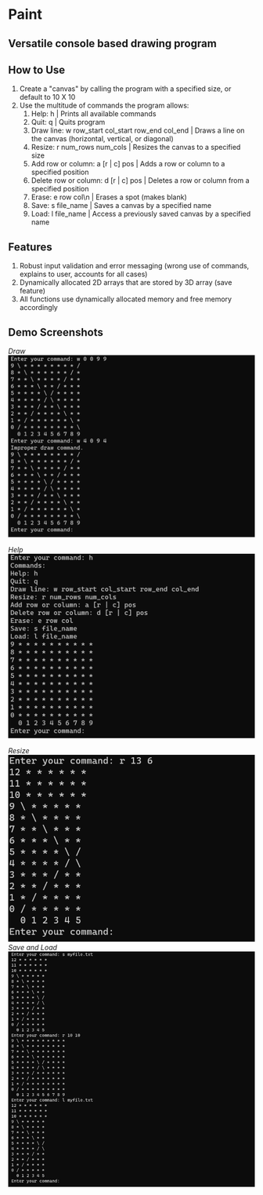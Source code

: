 # Paint

## Versatile console based drawing program 

## How to Use
1. Create a "canvas" by calling the program with a specified size, or default to 10 X 10
2. Use the multitude of commands the program allows:
    1. Help: h | Prints all available commands
    2. Quit: q | Quits program
    3. Draw line: w row_start col_start row_end col_end | Draws a line on the canvas (horizontal, vertical, or diagonal)
    4. Resize: r num_rows num_cols | Resizes the canvas to a specified size
    5. Add row or column: a [r | c] pos | Adds a row or column to a specified position
    6. Delete row or column: d [r | c] pos | Deletes a row or column from a specified position
    7. Erase: e row col\n | Erases a spot (makes blank)
    8. Save: s file_name | Saves a canvas by a specified name
    9. Load: l file_name | Access a previously saved canvas by a specified name

## Features
1. Robust input validation and error messaging (wrong use of commands, explains to user, accounts for all cases)
2. Dynamically allocated 2D arrays that are stored by 3D array (save feature)
3. All functions use dynamically allocated memory and free memory accordingly

 ## Demo Screenshots
_Draw_
![Draw](https://github.com/fcheung23/Paint/blob/main/screenshots/Draw%20-%20Paint.png)

_Help_
![Help](https://github.com/fcheung23/Paint/blob/main/screenshots/Help%20-%20Paint.png)

_Resize_
![Resize](https://github.com/fcheung23/Paint/blob/main/screenshots/Resize%20-%20Paint.png)
_Save and Load_
![Save and Load](https://github.com/fcheung23/Paint/blob/main/screenshots/Save%20and%20Load%20-%20Paint.png)
